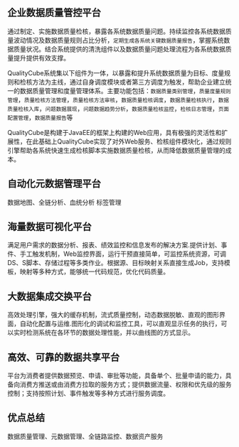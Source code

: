 ## 企业数据质量管控平台

通过制定、实施数据质量检核，暴露各系统数据质量问题。持续监控各系统数据质量波动情况及数据质量规则占比分析，`定期生成各系统关键数据质量报告`，掌握系统数据质量状况。结合系统提供的清洗组件以及数据质量问题处理流程为各系统数据质量提升提供有效支撑。

QualityCube系统集以下组件为一体，以暴露和提升系统数据质量为目标、度量规则和检核方法为主线，通过自身调度模块或者第三方调度为触发，帮助企业建立统一的数据质量管理和度量管理体系。主要功能包括：`数据质量类别管理`，`质量度量规则管理`，`质量检核方法管理`，`质量检核方法审核`，`数据质量检核调度`，`数据质量检核执行`，`数据质量检核入库`，`问题数据展现`，`问题数据趋势分析`，`数据质量检核监控`，`检核日志管理`，`页面配置管理`，`数据质量报告`等

QualityCube是构建于JavaEE的框架上构建的Web应用，具有极强的灵活性和扩展性，在此基础上QualityCube实现了对外Web服务、检核组件模块化，通过规则引擎帮助各系统快速生成检核脚本实施数据质量检核，从而降低数据质量管理的成本。


## 自动化元数据管理平台

数据地图、全链分析、血统分析 标签管理

## 海量数据可视化平台

满足用户需求的数据分析、报表、绩效监控和信息发布的解决方案.提供计划、事件、手工触发机制，Web监控界面，运行干预直接简单，可监控系统资源，可调DS、S脚本、存储过程等多类作业。根据源、目标映射关系直接生成Job，支持模板，映射等多种方式，能够统一代码规范，优化代码质量。

## 大数据集成交换平台

高效处理引擎，强大的缓存机制，流式质量控制，动态数据脱敏、直观的图形界面，自动化配置与运维.图形化的调试和监控工具，可以直观显示任务的执行，可以实时检测系统在各环节的数据处理性能，并以曲线图的方式显示。

## 高效、可靠的数据共享平台

平台为消费者提供数据预览、申请、审批等功能，具备单个、批量申请的能力，具备向消费方推送或由消费方拉取的服务方式；提供数据流量、权限和优先级的服务控制；支持按照计划、事件触发等多种方式进行服务调度。


## 优点总结

数据质量管理、元数据管理、全链路监控、数据资产服务